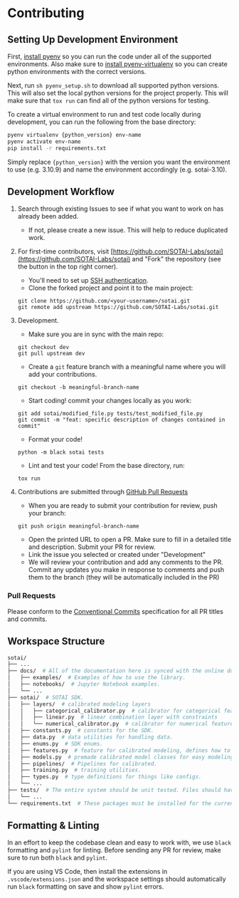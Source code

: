 # Contributing

## Setting Up Development Environment

First, [install pyenv](https://github.com/pyenv/pyenv#installation) so you can run the code under all of the supported environments. Also make sure to [install pyenv-virtualenv](https://github.com/pyenv/pyenv-virtualenv#installation) so you can create python environments with the correct versions.

Next, run `sh pyenv_setup.sh` to download all supported python versions. This will also set the local python versions for the project properly. This will make sure that `tox run` can find all of the python versions for testing.

To create a virtual environment to run and test code locally during development, you can run the following from the base directory:

```sh
pyenv virtualenv {python_version} env-name
pyenv activate env-name
pip install -r requirements.txt
```

Simply replace `{python_version}` with the version you want the environment to use (e.g. 3.10.9) and name the environment accordingly (e.g. sotai-3.10).

## Development Workflow

1. Search through existing Issues to see if what you want to work on has already been added.
   - If not, please create a new issue. This will help to reduce duplicated work.
2. For first-time contributors, visit [https://github.com/SOTAI-Labs/sotai](https://github.com/SOTAI-Labs/sotai) and "Fork" the repository (see the button in the top right corner).

   - You'll need to set up [SSH authentication](https://docs.github.com/en/authentication/connecting-to-github-with-ssh).
   - Clone the forked project and point it to the main project:

   ```shell
   git clone https://github.com/<your-username>/sotai.git
   git remote add upstream https://github.com/SOTAI-Labs/sotai.git
   ```

3. Development.

   - Make sure you are in sync with the main repo:

   ```shell
   git checkout dev
   git pull upstream dev
   ```

   - Create a `git` feature branch with a meaningful name where you will add your contributions.

   ```shell
   git checkout -b meaningful-branch-name
   ```

   - Start coding! commit your changes locally as you work:

   ```shell
   git add sotai/modified_file.py tests/test_modified_file.py
   git commit -m "feat: specific description of changes contained in commit"
   ```

   - Format your code!

   ```shell
   python -m black sotai tests
   ```

   - Lint and test your code! From the base directory, run:

   ```shell
   tox run
   ```

4. Contributions are submitted through [GitHub Pull Requests](https://help.github.com/en/github/collaborating-with-issues-and-pull-requests/about-pull-requests)

   - When you are ready to submit your contribution for review, push your branch:

   ```shell
   git push origin meaningful-branch-name
   ```

   - Open the printed URL to open a PR. Make sure to fill in a detailed title and description. Submit your PR for review.
   - Link the issue you selected or created under "Development"
   - We will review your contribution and add any comments to the PR. Commit any updates you make in response to comments and push them to the branch (they will be automatically included in the PR)

### Pull Requests

Please conform to the [Conventional Commits](https://www.conventionalcommits.org/en/v1.0.0/) specification for all PR titles and commits.

## Workspace Structure

```bash
sotai/
├── ...
├── docs/  # All of the documentation here is synced with the online docs.
│   ├── examples/  # Examples of how to use the library.
│   ├── notebooks/  # Jupyter Notebook examples.
│   └── ...
├── sotai/  # SOTAI SDK.
│   ├── layers/  # calibrated modeling layers
│   │   ├── categorical_calibrator.py  # calibrator for categorical features
│   │   ├── linear.py  # linear combination layer with constraints
│   │   └── numerical_calibrator.py  # calibrator for numerical features
│   ├── constants.py  # constants for the SDK.
│   ├── data.py  # data utilities for handling data.
│   ├── enums.py  # SDK enums.
│   ├── features.py  # feature for calibrated modeling, defines how to create calibrator.
│   ├── models.py  # premade calibrated model classes for easy modeling.
│   ├── pipelines/  # Pipelines for calibrated.
│   ├── training.py  # training utilities.
│   ├── types.py  # type definitions for things like configs.
│   └── ...
├── tests/  # The entire system should be unit tested. Files should have corresponding test_*.py files here.
│   └── ...
└── requirements.txt  # These packages must be installed for the current development branch to work.
```

## Formatting & Linting

In an effort to keep the codebase clean and easy to work with, we use `black` formatting and `pylint` for linting. Before sending any PR for review, make sure to run both `black` and `pylint`.

If you are using VS Code, then install the extensions in `.vscode/extensions.json` and the workspace settings should automatically run `black` formatting on save and show `pylint` errors.
